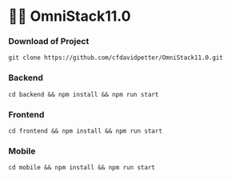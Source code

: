 # 👨‍🎓 OmniStack11.0

### Download of Project
    git clone https://github.com/cfdavidpetter/OmniStack11.0.git
### Backend 
    cd backend && npm install && npm run start
### Frontend 
    cd frontend && npm install && npm run start
### Mobile
    cd mobile && npm install && npm run start
